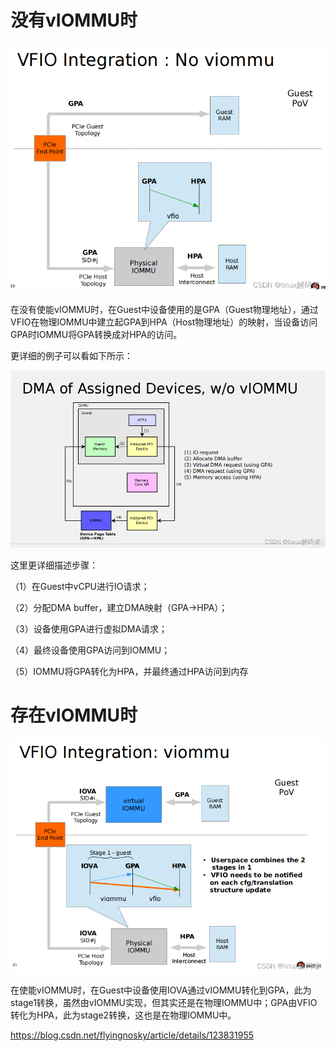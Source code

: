 
# 没有vIOMMU时

![2022-08-16-21-57-02.png](./images/2022-08-16-21-57-02.png)

在没有使能vIOMMU时，在Guest中设备使用的是GPA（Guest物理地址），通过VFIO在物理IOMMU中建立起GPA到HPA（Host物理地址）的映射，当设备访问GPA时IOMMU将GPA转换成对HPA的访问。

更详细的例子可以看如下所示：

![2022-08-16-21-57-16.png](./images/2022-08-16-21-57-16.png)

这里更详细描述步骤：

（1）在Guest中vCPU进行IO请求；

（2）分配DMA buffer，建立DMA映射（GPA->HPA）；

（3）设备使用GPA进行虚拟DMA请求；

（4）最终设备使用GPA访问到IOMMU；

（5）IOMMU将GPA转化为HPA，并最终通过HPA访问到内存

# 存在vIOMMU时

![2022-08-16-21-57-30.png](./images/2022-08-16-21-57-30.png)

在使能vIOMMU时，在Guest中设备使用IOVA通过vIOMMU转化到GPA，此为stage1转换，虽然由vIOMMU实现，但其实还是在物理IOMMU中；GPA由VFIO转化为HPA，此为stage2转换，这也是在物理IOMMU中。

https://blog.csdn.net/flyingnosky/article/details/123831955